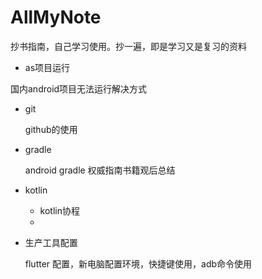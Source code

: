 # AllMyNote
抄书指南，自己学习使用。抄一遍，即是学习又是复习的资料

-  as项目运行

  国内android项目无法运行解决方式

- git

  github的使用

- gradle

  android gradle 权威指南书籍观后总结

- kotlin

  - kotlin协程
  - 

- 生产工具配置

  flutter 配置，新电脑配置环境，快捷键使用，adb命令使用

